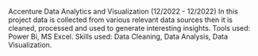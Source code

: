 Accenture Data Analytics and Visualization (12/2022 - 12/2022)
In this project data is collected from various relevant data sources then it is cleaned, processed and used to generate interesting insights. Tools used: Power Bi, MS Excel. Skills used: Data Cleaning, Data Analysis, Data Visualization.
